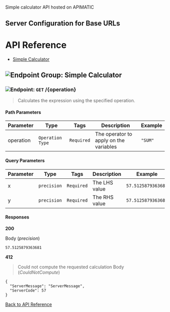 # 

Simple calculator API hosted on APIMATIC



## Server Configuration for Base URLs







# <a name="api_reference"></a>API Reference

* [Simple Calculator](#simple_calculator)

## <a name="simple_calculator"></a>![Endpoint Group: ](https://apidocs.io/img/class.png "Simple Calculator") Simple Calculator


### <a name="calculate"></a>![Endpoint: ](https://apidocs.io/img/method.png "Calculate") `GET` /{operation}

> Calculates the expression using the specified operation.



#### Path Parameters
| Parameter | Type | Tags | Description | Example |
|-----------|------| ---- |-------------| ------- |
| operation | `Operation Type` |  ``` Required ```  | The operator to apply on the variables | `"SUM"` | 

#### Query Parameters
| Parameter | Type | Tags | Description | Example |
|-----------|------| ---- |-------------| ------- |
| x | `precision` |  ``` Required ```  | The LHS value | `57.5125879363681` | 
| y | `precision` |  ``` Required ```  | The RHS value | `57.5125879363681` | 

#### Responses
**200** 

Body (_precision_) 
```
57.5125879363681
```


**412** 

> Could not compute the requested calculation
Body (_CouldNotCompute_) 
```
{
  "ServerMessage": "ServerMessage",
  "ServerCode": 57
}
```


[Back to API Reference](#api_reference)

